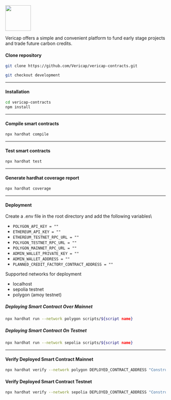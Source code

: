 <img src = "https://i.postimg.cc/15ZnnGrT/favicon-256x256.png" width="80" height="80">

Vericap offers a simple and convenient platform to fund early stage projects
and trade future carbon credits.

#### Clone repository

```bash
git clone https://github.com/Vericap/vericap-contracts.git
```

```bash
git checkout development
```

---

#### Installation

```bash
cd vericap-contracts
npm install
```

---

#### Compile smart contracts

```bash
npx hardhat compile
```

---

#### Test smart contracts

```bash
npx hardhat test
```

---

#### Generate hardhat coverage report

```bash
npx hardhat coverage
```

---

#### Deployment

Create a .env file in the root directory and add the following variables\
- `POLYGON_API_KEY = ""`
- `ETHEREUM_API_KEY = ""`
- `ETHEREUM_TESTNET_RPC_URL = ""`
- `POLYGON_TESTNET_RPC_URL = ""`
- `POLYGON_MAINNET_RPC_URL = ""`
- `ADMIN_WALLET_PRIVATE_KEY = ""`
- `ADMIN_WALLET_ADDRESS = ""`
- `PLANNED_CREDIT_FACTORY_CONTRACT_ADDRESS = ""`

Supported networks for deployment

- localhost
- sepolia testnet
- polygon (amoy testnet)

##### Deploying Smart Contract Over Mainnet

```bash
npx hardhat run --network polygon scripts/${script name}
```

##### Deploying Smart Contract On Testnet

```bash
npx hardhat run --network sepolia scripts/${script name}
```

---

#### Verify Deployed Smart Contract Mainnet

```bash
npx hardhat verify --network polygon DEPLOYED_CONTRACT_ADDRESS "Constructor argument 1"
```

#### Verify Deployed Smart Contract Testnet

```bash
npx hardhat verify --network sepolia DEPLOYED_CONTRACT_ADDRESS "Constructor argument 1"
```
